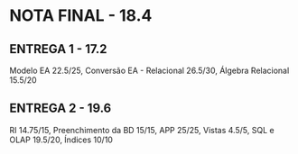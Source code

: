 # NOTA FINAL - 18.4 
## ENTREGA 1 - 17.2
Modelo EA 22.5/25, Conversão EA - Relacional 26.5/30, Álgebra Relacional 15.5/20
## ENTREGA 2 - 19.6
RI 14.75/15, Preenchimento da BD 15/15, APP 25/25, Vistas 4.5/5, SQL e OLAP 19.5/20, Índices 10/10
